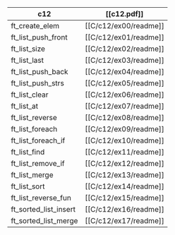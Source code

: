 
| c12                   | [[c12.pdf]]           |
| --------------------- | --------------------- |
| ft_create_elem        | [[C/c12/ex00/readme]] |
| ft_list_push_front    | [[C/c12/ex01/readme]] |
| ft_list_size          | [[C/c12/ex02/readme]] |
| ft_list_last          | [[C/c12/ex03/readme]] |
| ft_list_push_back     | [[C/c12/ex04/readme]] |
| ft_list_push_strs     | [[C/c12/ex05/readme]] |
| ft_list_clear         | [[C/c12/ex06/readme]] |
| ft_list_at            | [[C/c12/ex07/readme]] |
| ft_list_reverse       | [[C/c12/ex08/readme]] |
| ft_list_foreach       | [[C/c12/ex09/readme]] |
| ft_list_foreach_if    | [[C/c12/ex10/readme]] |
| ft_list_find          | [[C/c12/ex11/readme]] |
| ft_list_remove_if     | [[C/c12/ex12/readme]] |
| ft_list_merge         | [[C/c12/ex13/readme]] |
| ft_list_sort          | [[C/c12/ex14/readme]] |
| ft_list_reverse_fun   | [[C/c12/ex15/readme]] |
| ft_sorted_list_insert | [[C/c12/ex16/readme]] |
| ft_sorted_list_merge  | [[C/c12/ex17/readme]] |
